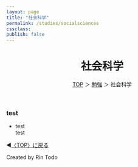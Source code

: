 ```yaml
---
layout: page
title: "社会科学"
permalink: /studies/socialsciences
cssclass:
publish: false
---
```




<html lang="ja">
   <head>

   </head>
    <body>
        <div class="wrap">
            <header>
                <h1>社会科学</h1>
                <span><a href="/index.html">TOP</a> ＞ <a href="/studies.html">勉強</a> ＞ 社会科学</span>
            </header>
            <main>
            <h3>test</h3>
            <ul>
                <li>test</li>test
            </ul>
            </main>
            <footer class="footer">
                <p>◀<a href="/index.html">〈TOP〉に戻る</a></p>
                Created by Rin Todo
            </footer>
        </div>
    </body>
</html>
